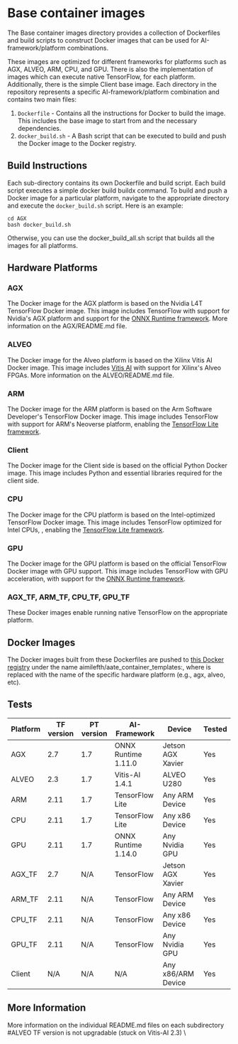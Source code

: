 # Base container images

The Base container images directory provides a collection of Dockerfiles and build scripts to construct Docker images that can be used for AI-framework/platform combinations.

These images are optimized for different frameworks for platforms such as AGX, ALVEO, ARM, CPU, and GPU. There is also the implementation of images which can execute native TensorFlow, for each platform. Additionally, there is the simple Client base image. Each directory in the repository represents a specific AI-framework/platform combination and contains two main files:

1) `Dockerfile` - Contains all the instructions for Docker to build the image. This includes the base image to start from and the necessary dependencies.
2) `docker_build.sh` - A Bash script that can be executed to build and push the Docker image to the Docker registry. 

## Build Instructions 

Each sub-directory contains its own Dockerfile and build script. Each build script executes a simple docker build buildx command. To build and push a Docker image for a particular platform, navigate to the appropriate directory and execute the `docker_build.sh` script. Here is an example:

```shell
cd AGX
bash docker_build.sh
```

Otherwise, you can use the docker_build_all.sh script that builds all the images for all platforms.

## Hardware Platforms

### AGX

The Docker image for the AGX platform is based on the Nvidia L4T TensorFlow Docker image. This image includes TensorFlow with support for Nvidia's AGX platform and support for the [ONNX Runtime framework](https://onnxruntime.ai/). More information on the AGX/README.md file.

### ALVEO

The Docker image for the Alveo platform is based on the Xilinx Vitis AI Docker image. This image includes [Vitis AI](https://github.com/Xilinx/Vitis-AI/tree/1.4.1) with support for Xilinx's Alveo FPGAs. More information on the ALVEO/README.md file.

### ARM

The Docker image for the ARM platform is based on the Arm Software Developer's TensorFlow Docker image. This image includes TensorFlow with support for ARM's Neoverse platform, enabling the [TensorFlow Lite framework](https://www.tensorflow.org/lite).

### Client

The Docker image for the Client side is based on the official Python Docker image. This image includes Python and essential libraries required for the client side.

### CPU

The Docker image for the CPU platform is based on the Intel-optimized TensorFlow Docker image. This image includes TensorFlow optimized for Intel CPUs, , enabling the [TensorFlow Lite framework](https://www.tensorflow.org/lite).

### GPU

The Docker image for the GPU platform is based on the official TensorFlow Docker image with GPU support. This image includes TensorFlow with GPU acceleration, with support for the [ONNX Runtime framework](https://onnxruntime.ai/).


### AGX_TF, ARM_TF, CPU_TF, GPU_TF

These Docker images enable running native TensorFlow on the appropriate platform.

## Docker Images

The Docker images built from these Dockerfiles are pushed to [this Docker registry](https://hub.docker.com/r/aimilefth/aate_container_templates) under the name aimilefth/aate_container_templates:<platform>, where <platform> is replaced with the name of the specific hardware platform (e.g., agx, alveo, etc).


## Tests

| Platform    | TF version  | PT version  | AI-Framework        | Device             | Tested |
|-------------|-------------|-------------|---------------------|--------------------|--------|
| AGX         | 2.7         | 1.7         | ONNX Runtime 1.11.0 | Jetson AGX Xavier  | Yes    |
| ALVEO       | 2.3         | 1.7         | Vitis-AI 1.4.1      | ALVEO U280         | Yes    |
| ARM         | 2.11        | 1.7         | TensorFlow Lite     | Any ARM Device     | Yes    |
| CPU         | 2.11        | 1.7         | TensorFlow Lite     | Any x86 Device     | Yes    |
| GPU         | 2.11        | 1.7         | ONNX Runtime 1.14.0 | Any Nvidia GPU     | Yes    |
| AGX_TF      | 2.7         | N/A         | TensorFlow          | Jetson AGX Xavier  | Yes    |
| ARM_TF      | 2.11        | N/A         | TensorFlow          | Any ARM Device     | Yes    |
| CPU_TF      | 2.11        | N/A         | TensorFlow          | Any x86 Device     | Yes    |
| GPU_TF      | 2.11        | N/A         | TensorFlow          | Any Nvidia GPU     | Yes    |
| Client      | N/A         | N/A         | N/A                 | Any x86/ARM Device | Yes    |


## More Information

More information on the individual README.md files on each subdirectory
#ALVEO TF version is not upgradable (stuck on Vitis-AI 2.3) \